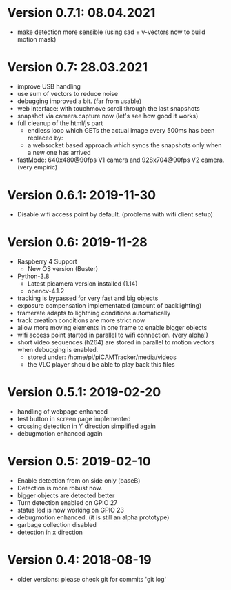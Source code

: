 # Version 0.7.1: 08.04.2021
* make detection more sensible (using sad + v-vectors now to build motion mask)
# Version 0.7: 28.03.2021
* improve USB handling
* use sum of vectors to reduce noise
* debugging improved a bit. (far from usable)
* web interface: with touchmove scroll through the last snapshots
* snapshot via camera.capture now (let's see how good it works)
* full cleanup of the html/js part
  * endless loop which GETs the actual image every 500ms has been replaced by:
  * a websocket based approach which syncs the snapshots only when a new one has arrived
* fastMode: 640x480@90fps V1 camera and 928x704@90fps V2 camera. (very empiric)
# Version 0.6.1: 2019-11-30
* Disable wifi access point by default. (problems with wifi client setup)
# Version 0.6: 2019-11-28
* Raspberry 4 Support
  * New OS version (Buster)
* Python-3.8
  * Latest picamera version installed (1.14)
  * opencv-4.1.2
* tracking is bypassed for very fast and big objects
* exposure compensation implementated (amount of backlighting)
* framerate adapts to lightning conditions automatically
* track creation conditions are more strict now
* allow more moving elements in one frame to enable bigger objects
* wifi access point started in parallel to wifi connection. (very alpha!)
* short video sequences (h264) are stored in parallel to motion vectors when debugging is enabled.
  * stored under: /home/pi/piCAMTracker/media/videos
  * the VLC player should be able to play back this files
# Version 0.5.1: 2019-02-20
* handling of webpage enhanced
* test button in screen page implemented
* crossing detection in Y direction simplified again
* debugmotion enhanced again
# Version 0.5: 2019-02-10
* Enable detection from on side only (baseB)
* Detection is more robust now.
* bigger objects are detected better
* Turn detection enabled on GPIO 27
* status led is now working on GPIO 23
* debugmotion enhanced. (it is still an alpha prototype)
* garbage collection disabled
* detection in x direction
# Version 0.4: 2018-08-19
* older versions: please check git for commits 'git log'
